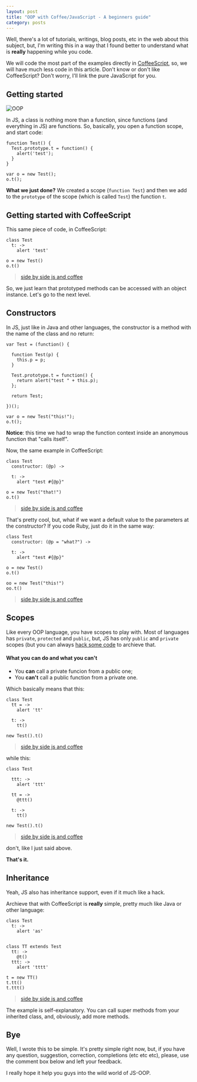 ```yaml
---
layout: post
title: "OOP with Coffee/JavaScript - A beginners guide"
category: posts
---
```


Well, there's a lot of tutorials, writings, blog posts, etc in the web
about this subject, but, I'm writing this in a way that I found better to
understand what is **really** happening while you code.

We will code the most part of the examples directly in
[CoffeeScript][coffeescript], so, we will have much less code in this article.
Don't know or don't like CoffeeScript? Don't worry, I'll link the pure
JavaScript for you.

## Getting started

![OOP](http://dl.dropbox.com/u/247142/blog/lol/oop.png "OOP")

In JS, a class is nothing more than a function, since functions (and everything
in JS) are functions. So, basically, you open a function scope, and start code:

    function Test() {
      Test.prototype.t = function() {
        alert('test');
      }
    }

    var o = new Test();
    o.t();

**What we just done?** We created a scope (`function Test`) and then we add to
the `prototype` of the scope (which is called `Test`) the function `t`.

## Getting started with CoffeeScript

This same piece of code, in CoffeeScript:

    class Test
      t: ->
        alert 'test'

    o = new Test()
    o.t()


> [side by side js and coffee][first]

So, we just learn that prototyped methods can be accessed with an object
instance. Let's go to the next level.


## Constructors

In JS, just like in Java and other languages, the constructor is a method
with the name of the class and no return:

    var Test = (function() {

      function Test(p) {
        this.p = p;
      }

      Test.prototype.t = function() {
        return alert("test " + this.p);
      };

      return Test;

    })();

    var o = new Test("this!");
    o.t();

**Notice**: this time we had to wrap the function context inside an anonymous
function that "calls itself".

Now, the same example in CoffeeScript:

    class Test
      constructor: (@p) ->

      t: ->
        alert "test #{@p}"

    o = new Test("that!")
    o.t()

> [side by side js and coffee][second]


That's pretty cool, but, what if we want a default value to the parameters at
the constructor? If you code Ruby, just do it in the same way:

    class Test
      constructor: (@p = "what?") ->

      t: ->
        alert "test #{@p}"

    o = new Test()
    o.t()

    oo = new Test("this!")
    oo.t()

> [side by side js and coffee][third]



## Scopes


Like every OOP language, you have scopes to play with. Most of languages has
`private`, `protected` and `public`, but, JS has only `public` and `private`
scopes (but you can always [hack some code](http://nemisj.com/protected-javascript/)
to archieve that.

#### What you can do and what you can't

- You **can** call a private funcion from a public one;
- You **can't** call a public function from a private one.

Which basically means that this:

    class Test
      tt = ->
        alert 'tt'

      t: ->
        tt()

    new Test().t()

> [side by side js and coffee][fourth]

while this:

    class Test

      ttt: ->
        alert 'ttt'

      tt = ->
        @ttt()

      t: ->
        tt()

    new Test().t()


> [side by side js and coffee][fifth]

don't, like I just said above.

**That's it.**


## Inheritance

Yeah, JS also has inheritance support, even if it much like a hack.

Archieve that with CoffeeScript is **really** simple, pretty much like Java
or other language:

    class Test
      t: ->
        alert 'as'


    class TT extends Test
      tt: ->
        @t()
      ttt: ->
        alert 'tttt'

    t = new TT()
    t.tt()
    t.ttt()

> [side by side js and coffee][sixth]

The example is self-explanatory. You can call super methods from your inherited
class, and, obviously, add more methods.

## Bye

Well, I wrote this to be simple. It's pretty simple right now, but, if you have
any question, suggestion, correction, completions (etc etc etc), please, use
the comment box below and left your feedback.

I really hope it help you guys into the wild world of JS-OOP.



[coffeescript]: http://coffeescript.org/
[first]: http://coffeescript.org/#try:class%20Test%0A%20%20t%3A%20-%3E%0A%20%20%20%20alert%20'test'%0A%0Ao%20%3D%20new%20Test()%0Ao.t()
[second]: http://coffeescript.org/#try:class%20Test%0A%20%20constructor%3A%20(%40p)%20-%3E%0A%0A%20%20t%3A%20-%3E%0A%20%20%20%20alert%20%22test%20%23%7B%40p%7D%22%0A%0Ao%20%3D%20new%20Test(%22that!%22)%0Ao.t()
[third]: http://coffeescript.org/#try:class%20Test%0A%20%20constructor%3A%20(%40p%20%3D%20%22what%3F%22)%20-%3E%0A%0A%20%20t%3A%20-%3E%0A%20%20%20%20alert%20%22test%20%23%7B%40p%7D%22%0A%0Ao%20%3D%20new%20Test()%0Ao.t()%0A%0Aoo%20%3D%20new%20Test(%22this!%22)%0Aoo.t()
[fourth]: http://coffeescript.org/#try:class%20Test%0A%20%20tt%20%3D%20-%3E%0A%20%20%20%20alert%20'tt'%0A%0A%20%20t%3A%20-%3E%0A%20%20%20%20tt()%0A%0Anew%20Test().t()
[fifth]: http://coffeescript.org/#try:class%20Test%0A%0A%20%20ttt%3A%20-%3E%0A%20%20%20%20alert%20'ttt'%0A%0A%20%20tt%20%3D%20-%3E%0A%20%20%20%20%40ttt()%0A%0A%20%20t%3A%20-%3E%0A%20%20%20%20tt()%0A%0Anew%20Test().t()
[sixth]: http://coffeescript.org/#try:class%20Test%0A%20%20t%3A%20-%3E%0A%20%20%20%20alert%20'as'%0A%0A%0Aclass%20TT%20extends%20Test%0A%20%20tt%3A%20-%3E%0A%20%20%20%20%40t()%0A%20%20ttt%3A%20-%3E%0A%20%20%20%20alert%20'tttt'%0A%0At%20%3D%20new%20TT()%0At.tt()%0At.ttt()
